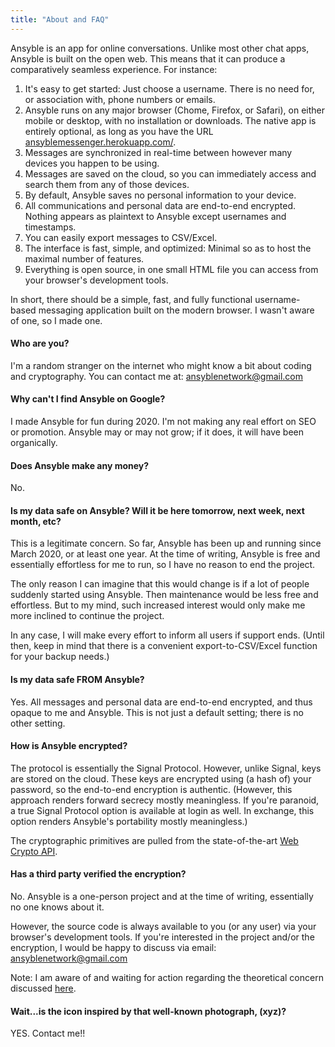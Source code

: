 ```yaml
---
title: "About and FAQ"
---
```


Ansyble is an app for online conversations. Unlike most other chat apps, Ansyble is built on the open web. This means that it can produce a comparatively seamless experience. For instance:

1. It's easy to get started: Just choose a username. There is no need for, or association with, phone numbers or emails.
2. Ansyble runs on any major browser (Chome, Firefox, or Safari), on either mobile or desktop, with no installation or downloads. The native app is entirely optional, as long as you have the URL [ansyblemessenger.herokuapp.com/](ansyblemessenger.herokuapp.com/).
3. Messages are synchronized in real-time between however many devices you happen to be using.
4. Messages are saved on the cloud, so you can immediately access and search them from any of those devices.
5. By default, Ansyble saves no personal information to your device.
6. All communications and personal data are end-to-end encrypted. Nothing appears as plaintext to Ansyble except usernames and timestamps.
7. You can easily export messages to CSV/Excel.
8. The interface is fast, simple, and optimized: Minimal so as to host the maximal number of features.
9. Everything is open source, in one small HTML file you can access from your browser's development tools.

In short, there should be a simple, fast, and fully functional username-based messaging application built on the modern browser. I wasn't aware of one, so I made one.

#### Who are you?

I'm a random stranger on the internet who might know a bit about coding and cryptography. You can contact me at: ansyblenetwork@gmail.com

#### Why can't I find Ansyble on Google?

I made Ansyble for fun during 2020. I'm not making any real effort on SEO or promotion. Ansyble may or may not grow; if it does, it will have been organically.

#### Does Ansyble make any money?

No.

#### Is my data safe on Ansyble? Will it be here tomorrow, next week, next month, etc?

This is a legitimate concern. So far, Ansyble has been up and running since March 2020, or at least one year. At the time of writing, Ansyble is free and essentially effortless for me to run, so I have no reason to end the project.

The only reason I can imagine that this would change is if a lot of people suddenly started using Ansyble. Then maintenance would be less free and effortless. But to my mind, such increased interest would only make me more inclined to continue the project.

In any case, I will make every effort to inform all users if support ends. (Until then, keep in mind that there is a convenient export-to-CSV/Excel function for your backup needs.)

#### Is my data safe FROM Ansyble?

Yes. All messages and personal data are end-to-end encrypted, and thus opaque to me and Ansyble. This is not just a default setting; there is no other setting.

#### How is Ansyble encrypted?

The protocol is essentially the Signal Protocol. However, unlike Signal, keys are stored on the cloud. These keys are encrypted using (a hash of) your password, so the end-to-end encryption is authentic. (However, this approach renders forward secrecy mostly meaningless. If you're paranoid, a true Signal Protocol option is available at login as well. In exchange, this option renders Ansyble's portability mostly meaningless.)

The cryptographic primitives are pulled from the state-of-the-art [Web Crypto API](https://developer.mozilla.org/en-US/docs/Web/API/Web_Crypto_API).

#### Has a third party verified the encryption?

No. Ansyble is a one-person project and at the time of writing, essentially no one knows about it. 

However, the source code is always available to you (or any user) via your browser's development tools. If you're interested in the project and/or the encryption, I would be happy to discuss via email: ansyblenetwork@gmail.com

Note: I am aware of and waiting for action regarding the theoretical concern discussed [here](https://github.com/w3c/ServiceWorker/issues/822).

#### Wait...is the icon inspired by that well-known photograph, (xyz)?

YES. Contact me!!
